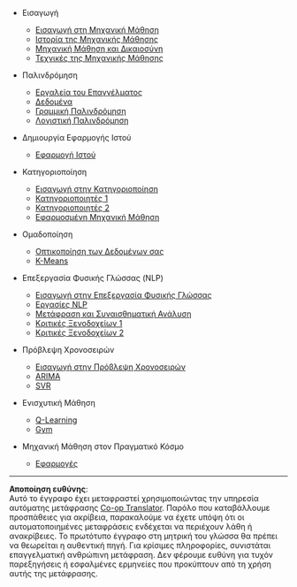 <!--
CO_OP_TRANSLATOR_METADATA:
{
  "original_hash": "68dd06c685f6ce840e0acfa313352e7c",
  "translation_date": "2025-09-05T00:08:27+00:00",
  "source_file": "docs/_sidebar.md",
  "language_code": "el"
}
-->
- Εισαγωγή
  - [Εισαγωγή στη Μηχανική Μάθηση](../1-Introduction/1-intro-to-ML/README.md)
  - [Ιστορία της Μηχανικής Μάθησης](../1-Introduction/2-history-of-ML/README.md)
  - [Μηχανική Μάθηση και Δικαιοσύνη](../1-Introduction/3-fairness/README.md)
  - [Τεχνικές της Μηχανικής Μάθησης](../1-Introduction/4-techniques-of-ML/README.md)

- Παλινδρόμηση
  - [Εργαλεία του Επαγγέλματος](../2-Regression/1-Tools/README.md)
  - [Δεδομένα](../2-Regression/2-Data/README.md)
  - [Γραμμική Παλινδρόμηση](../2-Regression/3-Linear/README.md)
  - [Λογιστική Παλινδρόμηση](../2-Regression/4-Logistic/README.md)

- Δημιουργία Εφαρμογής Ιστού
  - [Εφαρμογή Ιστού](../3-Web-App/1-Web-App/README.md)

- Κατηγοριοποίηση
  - [Εισαγωγή στην Κατηγοριοποίηση](../4-Classification/1-Introduction/README.md)
  - [Κατηγοριοποιητές 1](../4-Classification/2-Classifiers-1/README.md)
  - [Κατηγοριοποιητές 2](../4-Classification/3-Classifiers-2/README.md)
  - [Εφαρμοσμένη Μηχανική Μάθηση](../4-Classification/4-Applied/README.md)

- Ομαδοποίηση
  - [Οπτικοποίηση των Δεδομένων σας](../5-Clustering/1-Visualize/README.md)
  - [K-Means](../5-Clustering/2-K-Means/README.md)

- Επεξεργασία Φυσικής Γλώσσας (NLP)
  - [Εισαγωγή στην Επεξεργασία Φυσικής Γλώσσας](../6-NLP/1-Introduction-to-NLP/README.md)
  - [Εργασίες NLP](../6-NLP/2-Tasks/README.md)
  - [Μετάφραση και Συναισθηματική Ανάλυση](../6-NLP/3-Translation-Sentiment/README.md)
  - [Κριτικές Ξενοδοχείων 1](../6-NLP/4-Hotel-Reviews-1/README.md)
  - [Κριτικές Ξενοδοχείων 2](../6-NLP/5-Hotel-Reviews-2/README.md)

- Πρόβλεψη Χρονοσειρών
  - [Εισαγωγή στην Πρόβλεψη Χρονοσειρών](../7-TimeSeries/1-Introduction/README.md)
  - [ARIMA](../7-TimeSeries/2-ARIMA/README.md)
  - [SVR](../7-TimeSeries/3-SVR/README.md)

- Ενισχυτική Μάθηση
  - [Q-Learning](../8-Reinforcement/1-QLearning/README.md)
  - [Gym](../8-Reinforcement/2-Gym/README.md)

- Μηχανική Μάθηση στον Πραγματικό Κόσμο
  - [Εφαρμογές](../9-Real-World/1-Applications/README.md)

---

**Αποποίηση ευθύνης**:  
Αυτό το έγγραφο έχει μεταφραστεί χρησιμοποιώντας την υπηρεσία αυτόματης μετάφρασης [Co-op Translator](https://github.com/Azure/co-op-translator). Παρόλο που καταβάλλουμε προσπάθειες για ακρίβεια, παρακαλούμε να έχετε υπόψη ότι οι αυτοματοποιημένες μεταφράσεις ενδέχεται να περιέχουν λάθη ή ανακρίβειες. Το πρωτότυπο έγγραφο στη μητρική του γλώσσα θα πρέπει να θεωρείται η αυθεντική πηγή. Για κρίσιμες πληροφορίες, συνιστάται επαγγελματική ανθρώπινη μετάφραση. Δεν φέρουμε ευθύνη για τυχόν παρεξηγήσεις ή εσφαλμένες ερμηνείες που προκύπτουν από τη χρήση αυτής της μετάφρασης.